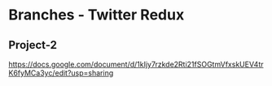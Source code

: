 # Branches - Twitter Redux
## Project-2


https://docs.google.com/document/d/1kIjy7rzkde2Rti21fSOGtmVfxskUEV4trK6fyMCa3yc/edit?usp=sharing
